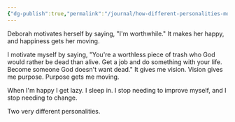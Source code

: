 ```yaml
---
{"dg-publish":true,"permalink":"/journal/how-different-personalities-motivate-themselves/","tags":["phsychology"],"created":"Jul 26, 2020, 10:13 PM","updated":""}
---
```



Deborah motivates herself by saying, "I'm worthwhile." It makes her happy, and happiness gets her moving.

I motivate myself by saying, "You're a worthless piece of trash who God would rather be dead than alive. Get a job and do something with your life. Become someone God doesn't want dead." It gives me vision. Vision gives me purpose. Purpose gets me moving.

When I'm happy I get lazy. I sleep in. I stop needing to improve myself, and I stop needing to change.

Two very different personalities.